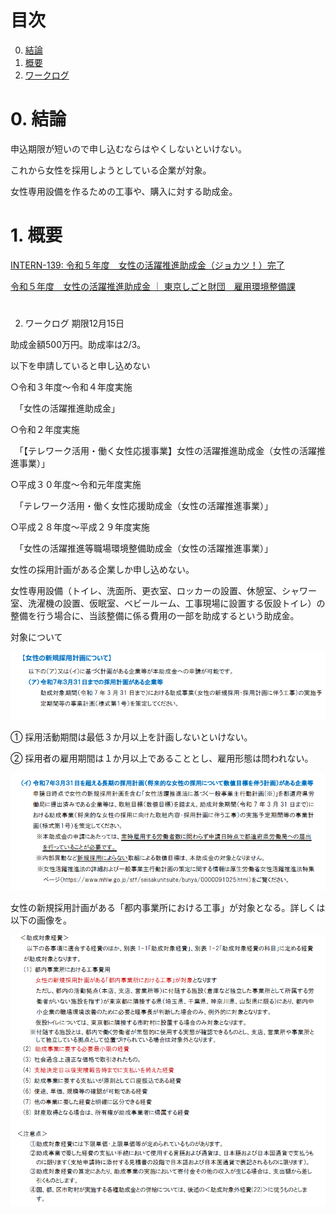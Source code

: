 # 目次

0. [結論](#結論)
1. [概要](#概要)
2. [ワークログ](#ワークログ)


# 0. 結論
 申込期限が短いので申し込むならはやくしないといけない。

これから女性を採用しようとしている企業が対象。

女性専用設備を作るための工事や、購入に対する助成金。

 

# 1. 概要
[INTERN-139: 令和５年度　女性の活躍推進助成金（ジョカツ！）完了](https://remotesalesproject.atlassian.net/browse/INTERN-139)
 
[令和５年度　女性の活躍推進助成金 ｜ 東京しごと財団　雇用環境整備課 ](https://www.shigotozaidan.or.jp/koyo-kankyo/boshu/05jokatsu.html)

# 
2. ワークログ
期限12月15日

助成金額500万円。助成率は2/3。

以下を申請していると申し込めない

○令和３年度～令和４年度実施

　「女性の活躍推進助成金」

○令和２年度実施

　「【テレワーク活用・働く女性応援事業】女性の活躍推進助成金（女性の活躍推進事業）」

○平成３０年度～令和元年度実施

　「テレワーク活用・働く女性応援助成金（女性の活躍推進事業）」

○平成２８年度～平成２９年度実施

　「女性の活躍推進等職場環境整備助成金（女性の活躍推進事業）」

女性の採用計画がある企業しか申し込めない。

女性専用設備（トイレ、洗面所、更衣室、ロッカーの設置、休憩室、シャワー室、洗濯機の設置、仮眠室、ベビールーム、工事現場に設置する仮設トイレ）の整備を行う場合に、当該整備に係る費用の一部を助成するという助成金。

対象について

![alt text](../images/image68.png)

① 採用活動期間は最低３か月以上を計画しないといけない。

 ② 採用者の雇用期間は１か月以上であることとし、雇用形態は問われない。

![alt text](../images/image69.png)


 女性の新規採用計画がある「都内事業所における工事」が対象となる。詳しくは以下の画像を。

![alt text](../images/image70.png)
